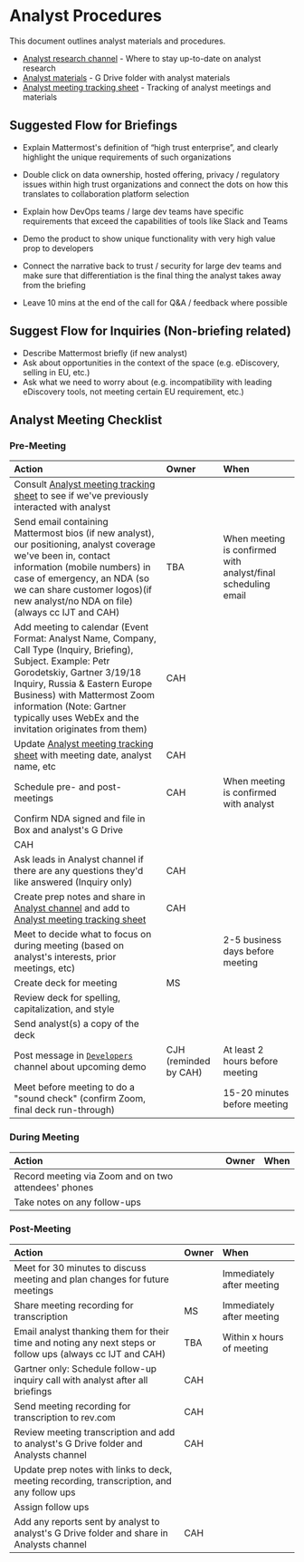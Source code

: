 # Analyst Procedures

This document outlines analyst materials and procedures. 

- [Analyst research channel](https://community.mattermost.com/private-core/channels/analyst-research) - Where to stay up-to-date on analyst research 
- [Analyst materials](https://drive.google.com/drive/folders/16SMn6yR5nIK2YUimpCDC04a1s4F8_j3w) - G Drive folder with analyst materials 
- [Analyst meeting tracking sheet](https://docs.google.com/spreadsheets/d/1RpBFAbOgkdiiNE-OmtPGn0Ey0JzVODGiW9flACJaiZQ/edit?usp=drive_web&ouid=107885747391106493596) - Tracking of analyst meetings and materials 

## Suggested Flow for Briefings

- Explain Mattermost's definition of “high trust enterprise”, and clearly highlight the unique requirements of such organizations

- Double click on data ownership, hosted offering, privacy / regulatory issues within high trust organizations and connect the dots on how this translates to collaboration platform selection

- Explain how DevOps teams / large dev teams have specific requirements that exceed the capabilities of tools like Slack and Teams

- Demo the product to show unique functionality with very high value prop to developers

- Connect the narrative back to trust / security for large dev teams and make sure that differentiation is the final thing the analyst takes away from the briefing  

- Leave 10 mins at the end of the call for Q&A / feedback where possible

## Suggest Flow for Inquiries (Non-briefing related)

- Describe Mattermost briefly (if new analyst)
- Ask about opportunities in the context of the space (e.g. eDiscovery, selling in EU, etc.)
- Ask what we need to worry about (e.g. incompatibility with leading eDiscovery tools, not meeting certain EU requirement, etc.) 

## Analyst Meeting Checklist 

### Pre-Meeting

| **Action** |  **Owner**     | **When**|
|:----------|:-------------|:-------------|
| Consult [Analyst meeting tracking sheet](https://docs.google.com/spreadsheets/d/1RpBFAbOgkdiiNE-OmtPGn0Ey0JzVODGiW9flACJaiZQ/edit?usp=drive_web&ouid=107885747391106493596) to see if we've previously interacted with analyst | | |
| Send email containing Mattermost bios (if new analyst), our positioning, analyst coverage we've been in, contact information (mobile numbers) in case of emergency, an NDA (so we can share customer logos)(if new analyst/no NDA on file) (always cc IJT and CAH)| TBA | When meeting is confirmed with analyst/final scheduling email |
|Add meeting to calendar (Event Format: Analyst Name, Company, Call Type (Inquiry, Briefing), Subject. Example: Petr Gorodetskiy, Gartner 3/19/18 Inquiry, Russia & Eastern Europe Business) with Mattermost Zoom information (Note: Gartner typically uses WebEx and the invitation originates from them)| CAH |  |
| Update [Analyst meeting tracking sheet](https://docs.google.com/spreadsheets/d/1RpBFAbOgkdiiNE-OmtPGn0Ey0JzVODGiW9flACJaiZQ/edit?usp=drive_web&ouid=107885747391106493596) with meeting date, analyst name, etc |CAH  |  |
| Schedule pre- and post- meetings | CAH  | When meeting is confirmed with analyst |
| Confirm NDA signed and file in Box and analyst's G Drive 
|CAH   | |
| Ask leads in Analyst channel if there are any questions they'd like answered (Inquiry only) |CAH | |
| Create prep notes and share in [Analyst channel](https://community.mattermost.com/private-core/channels/analyst-research) and add to [Analyst meeting tracking sheet](https://docs.google.com/spreadsheets/d/1RpBFAbOgkdiiNE-OmtPGn0Ey0JzVODGiW9flACJaiZQ/edit?usp=drive_web&ouid=107885747391106493596)  | CAH |  |
| Meet to decide what to focus on during meeting (based on analyst's interests, prior meetings, etc) |  |2-5 business days before meeting  |
| Create deck for meeting | MS |  |
| Review deck for spelling, capitalization, and style |  |  |
| Send analyst(s) a copy of the deck |  |  |
| Post message in [`Developers`](https://pre-release.mattermost.com/core/channels/core-developers) channel about upcoming demo | CJH (reminded by CAH) | At least 2 hours before meeting  |
| Meet before meeting to do a "sound check" (confirm Zoom, final deck run-through) |  | 15-20 minutes before meeting |
  
### During Meeting

| **Action** |  **Owner**     | **When**|
|:----------|:-------------|:-------------|
| Record meeting via Zoom and on two attendees' phones |  |  |
| Take notes on any follow-ups |  |  |


### Post-Meeting

| **Action** |  **Owner**     | **When**|
|:----------|:-------------|:-------------|
| Meet for 30 minutes to discuss meeting and plan changes for future meetings|  |  Immediately after meeting|
| Share meeting recording for transcription | MS | Immediately after meeting  |
| Email analyst thanking them for their time and noting any next steps or follow ups (always cc IJT and CAH) | TBA | Within x hours of meeting |
| Gartner only: Schedule follow-up inquiry call with analyst after all briefings | CAH  |  |
| Send meeting recording for transcription to rev.com  | CAH |  |
| Review meeting transcription and add to analyst's G Drive folder and Analysts channel | CAH  |  |
| Update prep notes with links to deck, meeting recording, transcription, and any follow ups| | |
| Assign follow ups | | |
| Add any reports sent by analyst to analyst's G Drive folder and share in Analysts channel   | CAH |  |

